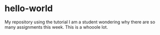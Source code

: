 # hello-world
My repository using the tutorial
I am a student wondering why there are so many assignments this week. This is a whooole lot.
